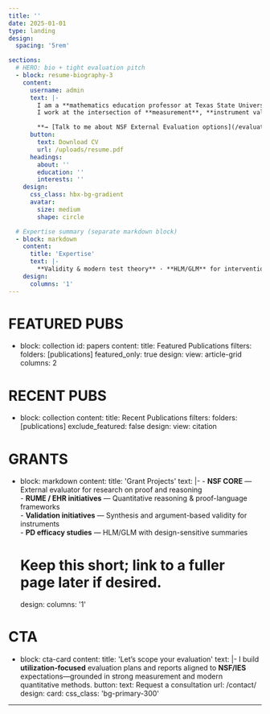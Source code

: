 ```yaml
---
title: ''
date: 2025-01-01
type: landing
design:
  spacing: '5rem'

sections:
  # HERO: bio + tight evaluation pitch
  - block: resume-biography-3
    content:
      username: admin
      text: |-
        I am a **mathematics education professor at Texas State University**.  
        I work at the intersection of **measurement**, **instrument validation**, and **advanced quantitative methods**—supporting projects with right-sized, credible **external evaluation**.

        **→ [Talk to me about NSF External Evaluation options](/evaluation/)**
      button:
        text: Download CV
        url: /uploads/resume.pdf
      headings:
        about: ''
        education: ''
        interests: ''
    design:
      css_class: hbx-bg-gradient
      avatar:
        size: medium
        shape: circle

  # Expertise summary (separate markdown block)
  - block: markdown
    content:
      title: 'Expertise'
      text: |-
        **Validity & modern test theory** · **HLM/GLM** for intervention efficacy · **Fidelity of implementation** · **Design-based research** in proof courses · **Computational methods** (classification, clustering, NLP)
    design:
      columns: '1'
---
```



  # FEATURED PUBS
  - block: collection
    id: papers
    content:
      title: Featured Publications
      filters:
        folders: [publications]
        featured_only: true
    design:
      view: article-grid
      columns: 2

  # RECENT PUBS
  - block: collection
    content:
      title: Recent Publications
      filters:
        folders: [publications]
        exclude_featured: false
    design:
      view: citation

  # GRANTS
  - block: markdown
    content:
      title: 'Grant Projects'
      text: |-
        - **NSF CORE** — External evaluator for research on proof and reasoning  
        - **RUME / EHR initiatives** — Quantitative reasoning & proof-language frameworks  
        - **Validation initiatives** — Synthesis and argument-based validity for instruments  
        - **PD efficacy studies** — HLM/GLM with design-sensitive summaries
      # Keep this short; link to a fuller page later if desired.
    design:
      columns: '1'

  # CTA
  - block: cta-card
    content:
      title: 'Let’s scope your evaluation'
      text: |-
        I build **utilization-focused** evaluation plans and reports aligned to **NSF/IES** expectations—grounded in strong measurement and modern quantitative methods.
      button:
        text: Request a consultation
        url: /contact/
    design:
      card:
        css_class: 'bg-primary-300'
---

